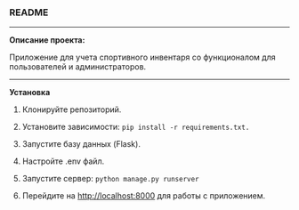 ### README
***
**Описание проекта:**

Приложение для учета спортивного инвентаря со функционалом для пользователей и администраторов.
***
**Установка**

1. Клонируйте репозиторий.

2. Установите зависимости: ```pip install -r requirements.txt.```

3. Запустите базу данных (Flask).

4. Настройте .env файл.

5. Запустите сервер: ```python manage.py runserver```

6. Перейдите на <http://localhost:8000> для работы с приложением.
